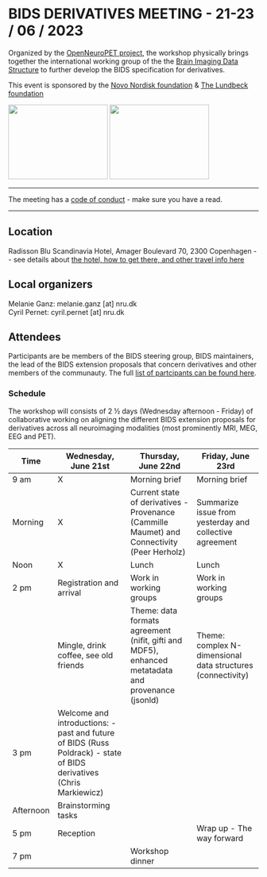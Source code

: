 # BIDS DERIVATIVES MEETING - 21-23 / 06 / 2023

Organized by the [OpenNeuroPET project](https://openneuropet.github.io/), the workshop physically brings together the international working group of the the [Brain Imaging Data Structure](www.bids-standard.org) to further develop the BIDS specification for derivatives.

This event is sponsored by the [Novo Nordisk foundation](https://novonordiskfonden.dk/en/) & [The Lundbeck foundation](https://lundbeckfonden.com/en)

<img src="https://github.com/openneuropet/outreach/blob/main/Templates/Images/logo-Novo-Nordisk-Fonden.png" width="200" height="150"> <img src="https://github.com/openneuropet/outreach/blob/main/Templates/Images/Lundbeck.png" width="200" height="150">

----------------------------------------------------------------------------------------------------    
The meeting has a [code of conduct](https://github.com/openneuropet/outreach/blob/main/BIDS_derivatives2023/code_of_conduct.md) - make sure you have a read.  

----------------------------------------------------------------------------------------------------  
## Location

Radisson Blu Scandinavia Hotel, Amager Boulevard 70, 2300 Copenhagen -- see details about [the hotel, how to get there, and other travel info here](https://github.com/openneuropet/outreach/blob/main/BIDS_derivatives2023/location.md)

## Local organizers

Melanie Ganz: melanie.ganz [at] nru.dk  
Cyril Pernet: cyril.pernet [at] nru.dk  

## Attendees

Participants are be members of the BIDS steering group, BIDS maintainers, the lead of the BIDS extension proposals that concern derivatives and other members of the communauty. The full [list of partcipants can be found here](https://github.com/openneuropet/outreach/blob/main/BIDS_derivatives2023/attendees.md).

### Schedule

The workshop will consists of 2 ½ days (Wednesday afternoon - Friday) of collaborative working on aligning the different BIDS extension proposals for derivatives across all neuroimaging modalities (most prominently MRI, MEG, EEG and PET).

| Time | Wednesday, June 21st | Thursday, June 22nd | Friday, June 23rd |
|---|---|---|---|
| 9 am | X | Morning brief | Morning brief |
| Morning | X | Current state of derivatives - Provenance (Cammille Maumet) and Connectivity (Peer Herholz)| Summarize issue from yesterday and collective agreement |
| Noon | X | Lunch | Lunch |
| 2 pm | Registration and arrival| Work in working groups |  Work in working groups |
|  | Mingle, drink coffee, see old friends  | Theme: data formats agreement (nifit, gifti and MDF5), enhanced metatadata and provenance (jsonld) | Theme: complex N-dimensional data structures (connectivity)| 
| 3 pm | Welcome and introductions: - past and future of BIDS (Russ Poldrack) - state of BIDS derivatives (Chris Markiewicz) |  |  |
| Afternoon | Brainstorming tasks |  |  |
| 5 pm | Reception |  | Wrap up - The way forward| 
| 7 pm |  | Workshop dinner |  |




    
